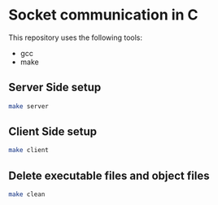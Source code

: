 # Socket communication in C

This repository uses the following tools:
- gcc
- make

## Server Side setup
```bash
make server
```

## Client Side setup
```bash
make client
```

## Delete executable files and object files
```bash
make clean
```
